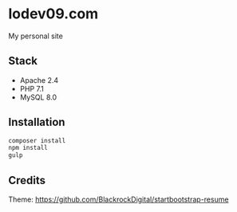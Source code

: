 lodev09.com
========

My personal site

## Stack
- Apache 2.4
- PHP 7.1
- MySQL 8.0

## Installation
```bash
composer install
npm install
gulp
```

## Credits
Theme: https://github.com/BlackrockDigital/startbootstrap-resume
